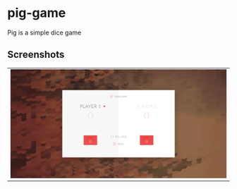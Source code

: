 # pig-game
Pig is a simple dice game
## Screenshots
<table style={border:"none"}><tr><td><img src="index.png" alt="Home Screen(default)"/></td></tr></table>

